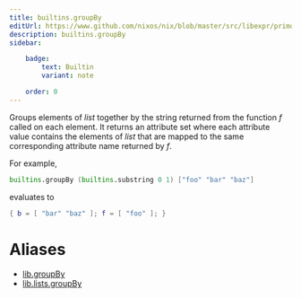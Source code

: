 ```yaml
---
title: builtins.groupBy
editUrl: https://www.github.com/nixos/nix/blob/master/src/libexpr/primops.cc
description: builtins.groupBy
sidebar:

    badge:
        text: Builtin
        variant: note

    order: 0
---
```


Groups elements of *list* together by the string returned from the
function *f* called on each element. It returns an attribute set
where each attribute value contains the elements of *list* that are
mapped to the same corresponding attribute name returned by *f*.

For example,

```nix
builtins.groupBy (builtins.substring 0 1) ["foo" "bar" "baz"]
```

evaluates to

```nix
{ b = [ "bar" "baz" ]; f = [ "foo" ]; }
```


# Aliases

- [lib.groupBy](/reference/libgroupBy)
- [lib.lists.groupBy](/reference/liblists.groupBy)


